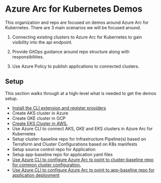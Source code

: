 # Azure Arc for Kubernetes Demos

This organization and repo are focused on demos around Azure Arc for Kubernetes. There are 3 main scenarios we will be focused around.

1. Connecting existing clusters to Azure Arc for Kubernetes to gain visibility into the api endpoint.

2. Provide GitOps guidance around repo structure along with responsibilities.

3. Use Azure Policy to publish applications to connected clusters.

## Setup

This section walks through at a high-level what is needed to get the demos setup.

- [Install the CLI extension and register providers](https://github.com/Azure/azure-arc-kubernetes-preview/blob/master/README.md)
- Create AKS cluster in Azure
- Create GKE cluster in GCP
- [Create EKS Cluster in AWS.](./docs/create-eks-cluster.md)
- Use Azure CLI to connect AKS, GKE and EKS clusters in Azure Arc for Kubernetes
- Setup cluster-baseline repo for Infrastructure Pipeline(s) based on Terraform and Cluster Configurations based on K8s manifests
- Setup source control repo for Application
- Setup app-baseline repo for application yaml files
- [Use Azure CLI to configure Azure Arc to point to cluster-baseline repo for common cluster configuration.](./docs/apply-cluster-baseline.md)
- [Use Azure CLI to configure Azure Arc to point to app-baseline repo for application deployment](./docs/apply-app-baseline.md)
